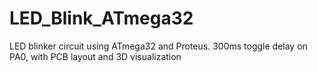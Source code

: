 # LED_Blink_ATmega32
LED blinker circuit using ATmega32 and Proteus. 300ms toggle delay on PA0, with PCB layout and 3D visualization
